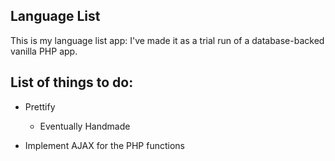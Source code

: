 ## Language List

This is my language list app: I've made it as a trial run of a database-backed vanilla PHP app.

## List of things to do:

* Prettify
  * Eventually Handmade

* Implement AJAX for the PHP functions